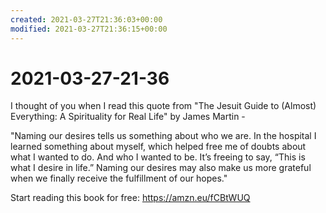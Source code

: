 ```yaml
---
created: 2021-03-27T21:36:03+00:00
modified: 2021-03-27T21:36:15+00:00
---
```


# 2021-03-27-21-36

I thought of you when I read this quote from "The Jesuit Guide to (Almost) Everything: A Spirituality for Real Life" by James Martin -

"Naming our desires tells us something about who we are. In the hospital I learned something about myself, which helped free me of doubts about what I wanted to do. And who I wanted to be. It’s freeing to say, “This is what I desire in life.” Naming our desires may also make us more grateful when we finally receive the fulfillment of our hopes."

Start reading this book for free: https://amzn.eu/fCBtWUQ